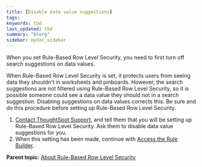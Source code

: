 ```yaml
---
title: [Disable data value suggestions]
tags: 
keywords: tbd
last_updated: tbd
summary: "blerg"
sidebar: mydoc_sidebar
---
```

When you set Rule-Based Row Level Security, you need to first turn off search suggestions on data values.

When Rule-Based Row Level Security is set, it protects users from seeing data they shouldn't in worksheets and pinboards. However, the search suggestions are not filtered using Rule-Based Row Level Security, so it is possible someone could see a data value they should not in a search suggestion. Disabling suggestions on data values corrects this. Be sure and do this procedure before setting up Rule-Based Row Level Security.

1.   [Contact ThoughtSpot Support](../misc/contact.html#), and tell them that you will be setting up Rule-Based Row Level Security. Ask them to disable data value suggestions for you.
2.   When this setting has been made, continue with [Access the Rule Builder](access_rule_builder.html#).

**Parent topic:** [About Rule-Based Row Level Security](../../admin/data_security/new_row_level_security.html)
